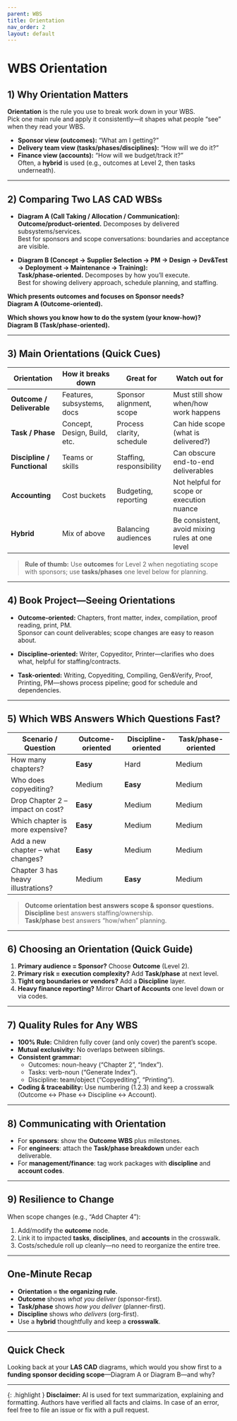 ```yaml
---
parent: WBS
title: Orientation
nav_order: 2
layout: default
---
```


# WBS Orientation

## 1) Why Orientation Matters

**Orientation** is the rule you use to break work down in your WBS.  
Pick one main rule and apply it consistently—it shapes what people “see” when they read your WBS.

- **Sponsor view (outcomes):** “What am I getting?”
- **Delivery team view (tasks/phases/disciplines):** “How will we do it?”
- **Finance view (accounts):** “How will we budget/track it?”  
  Often, a **hybrid** is used (e.g., outcomes at Level 2, then tasks underneath).

---

## 2) Comparing Two LAS CAD WBSs

- **Diagram A (Call Taking / Allocation / Communication):**  
  **Outcome/product-oriented.** Decomposes by delivered subsystems/services.  
  Best for sponsors and scope conversations: boundaries and acceptance are visible.

- **Diagram B (Concept → Supplier Selection → PM → Design → Dev&Test → Deployment → Maintenance → Training):**  
  **Task/phase-oriented.** Decomposes by how you’ll execute.  
  Best for showing delivery approach, schedule planning, and staffing.

**Which presents outcomes and focuses on Sponsor needs?**  
**Diagram A (Outcome-oriented).**

**Which shows you know how to do the system (your know-how)?**  
**Diagram B (Task/phase-oriented).**

---

## 3) Main Orientations (Quick Cues)

| Orientation                | How it breaks down           | Great for                | Watch out for                                  |
|----------------------------|-----------------------------|--------------------------|------------------------------------------------|
| **Outcome / Deliverable**  | Features, subsystems, docs  | Sponsor alignment, scope | Must still show when/how work happens          |
| **Task / Phase**           | Concept, Design, Build, etc.| Process clarity, schedule| Can hide scope (what is delivered?)            |
| **Discipline / Functional**| Teams or skills             | Staffing, responsibility | Can obscure end-to-end deliverables            |
| **Accounting**             | Cost buckets                | Budgeting, reporting     | Not helpful for scope or execution nuance      |
| **Hybrid**                 | Mix of above                | Balancing audiences      | Be consistent, avoid mixing rules at one level |

> **Rule of thumb:** Use **outcomes** for Level 2 when negotiating scope with sponsors; use **tasks/phases** one level below for planning.

---

## 4) Book Project—Seeing Orientations

- **Outcome-oriented:** Chapters, front matter, index, compilation, proof reading, print, PM.  
  Sponsor can count deliverables; scope changes are easy to reason about.

- **Discipline-oriented:** Writer, Copyeditor, Printer—clarifies who does what, helpful for staffing/contracts.

- **Task-oriented:** Writing, Copyediting, Compiling, Gen&Verify, Proof, Printing, PM—shows process pipeline; good for schedule and dependencies.

---

## 5) Which WBS Answers Which Questions Fast?

| Scenario / Question                   | Outcome-oriented | Discipline-oriented | Task/phase-oriented |
|---------------------------------------|------------------|--------------------|---------------------|
| How many chapters?                    | **Easy**         | Hard               | Medium              |
| Who does copyediting?                 | Medium           | **Easy**           | Medium              |
| Drop Chapter 2 – impact on cost?      | **Easy**         | Medium             | Medium              |
| Which chapter is more expensive?      | **Easy**         | Medium             | Medium              |
| Add a new chapter – what changes?     | **Easy**         | Medium             | Medium              |
| Chapter 3 has heavy illustrations?    | Medium           | **Easy**           | Medium              |

> **Outcome orientation best answers scope & sponsor questions.**  
> **Discipline** best answers staffing/ownership.  
> **Task/phase** best answers “how/when” planning.

---

## 6) Choosing an Orientation (Quick Guide)

1. **Primary audience = Sponsor?** Choose **Outcome** (Level 2).
2. **Primary risk = execution complexity?** Add **Task/phase** at next level.
3. **Tight org boundaries or vendors?** Add a **Discipline** layer.
4. **Heavy finance reporting?** Mirror **Chart of Accounts** one level down or via codes.

---

## 7) Quality Rules for Any WBS

- **100% Rule:** Children fully cover (and only cover) the parent’s scope.
- **Mutual exclusivity:** No overlaps between siblings.
- **Consistent grammar:**  
    - Outcomes: noun-heavy (“Chapter 2”, “Index”).
    - Tasks: verb-noun (“Generate Index”).
    - Discipline: team/object (“Copyediting”, “Printing”).
- **Coding & traceability:** Use numbering (1.2.3) and keep a crosswalk (Outcome ↔ Phase ↔ Discipline ↔ Account).

---

## 8) Communicating with Orientation

- For **sponsors**: show the **Outcome WBS** plus milestones.
- For **engineers**: attach the **Task/phase breakdown** under each deliverable.
- For **management/finance**: tag work packages with **discipline** and **account codes**.

---

## 9) Resilience to Change

When scope changes (e.g., “Add Chapter 4”):

1. Add/modify the **outcome** node.
2. Link it to impacted **tasks**, **disciplines**, and **accounts** in the crosswalk.
3. Costs/schedule roll up cleanly—no need to reorganize the entire tree.

---

## One-Minute Recap

- **Orientation = the organizing rule.**
- **Outcome** shows _what you deliver_ (sponsor-first).
- **Task/phase** shows _how you deliver_ (planner-first).
- **Discipline** shows _who delivers_ (org-first).
- Use a **hybrid** thoughtfully and keep a **crosswalk**.

---

## Quick Check

Looking back at your **LAS CAD** diagrams, which would you show first to a **funding sponsor deciding scope**—Diagram A or Diagram B—and why?

---

{: .highlight }
**Disclaimer:** AI is used for text summarization, explaining and formatting. Authors have verified all facts and claims. In case of an error, feel free to file an issue or fix with a pull request.

